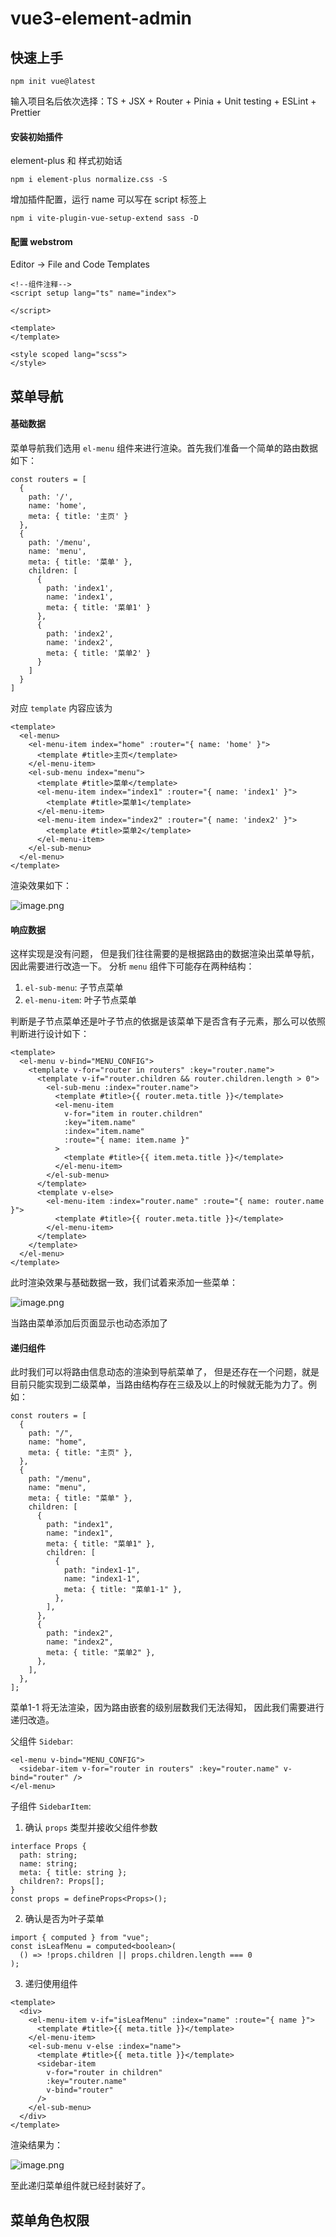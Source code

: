 # vue3-element-admin
## 快速上手
```shell
npm init vue@latest
```
输入项目名后依次选择：TS + JSX + Router + Pinia + Unit testing + ESLint + Prettier
#### 安装初始插件
element-plus 和 样式初始话
```
npm i element-plus normalize.css -S
```
增加插件配置，运行 name 可以写在 script 标签上
```
npm i vite-plugin-vue-setup-extend sass -D
```
#### 配置 webstrom
Editor -> File and Code Templates
```vue
<!--组件注释-->
<script setup lang="ts" name="index">

</script>

<template>
</template>

<style scoped lang="scss">
</style>
```


## 菜单导航

#### 基础数据
菜单导航我们选用 `el-menu` 组件来进行渲染。首先我们准备一个简单的路由数据如下：
```
const routers = [
  {
    path: '/',
    name: 'home',
    meta: { title: '主页' }
  },
  {
    path: '/menu',
    name: 'menu',
    meta: { title: '菜单' },
    children: [
      {
        path: 'index1',
        name: 'index1',
        meta: { title: '菜单1' }
      },
      {
        path: 'index2',
        name: 'index2',
        meta: { title: '菜单2' }
      }
    ]
  }
]
```
对应 `template` 内容应该为
```
<template>
  <el-menu>
    <el-menu-item index="home" :router="{ name: 'home' }">
      <template #title>主页</template>
    </el-menu-item>
    <el-sub-menu index="menu">
      <template #title>菜单</template>
      <el-menu-item index="index1" :router="{ name: 'index1' }">
        <template #title>菜单1</template>
      </el-menu-item>
      <el-menu-item index="index2" :router="{ name: 'index2' }">
        <template #title>菜单2</template>
      </el-menu-item>
    </el-sub-menu>
  </el-menu>
</template>
```

渲染效果如下：

![image.png](https://p9-juejin.byteimg.com/tos-cn-i-k3u1fbpfcp/69dde8ae62144d1c80321b5689cde71a~tplv-k3u1fbpfcp-watermark.image?)

#### 响应数据
这样实现是没有问题， 但是我们往往需要的是根据路由的数据渲染出菜单导航，因此需要进行改造一下。
分析 `menu` 组件下可能存在两种结构：
1. `el-sub-menu`:  子节点菜单
2. `el-menu-item`:  叶子节点菜单

判断是子节点菜单还是叶子节点的依据是该菜单下是否含有子元素，那么可以依照判断进行设计如下：
```
<template>
  <el-menu v-bind="MENU_CONFIG">
    <template v-for="router in routers" :key="router.name">
      <template v-if="router.children && router.children.length > 0">
        <el-sub-menu :index="router.name">
          <template #title>{{ router.meta.title }}</template>
          <el-menu-item
            v-for="item in router.children"
            :key="item.name"
            :index="item.name"
            :route="{ name: item.name }"
          >
            <template #title>{{ item.meta.title }}</template>
          </el-menu-item>
        </el-sub-menu>
      </template>
      <template v-else>
        <el-menu-item :index="router.name" :route="{ name: router.name }">
          <template #title>{{ router.meta.title }}</template>
        </el-menu-item>
      </template>
    </template>
  </el-menu>
</template>
```

此时渲染效果与基础数据一致，我们试着来添加一些菜单：

![image.png](https://p3-juejin.byteimg.com/tos-cn-i-k3u1fbpfcp/c2e3ac73e9ec4fb8aa7a95acf2c846bf~tplv-k3u1fbpfcp-watermark.image?)

当路由菜单添加后页面显示也动态添加了

#### 递归组件
此时我们可以将路由信息动态的渲染到导航菜单了， 但是还存在一个问题，就是目前只能实现到二级菜单，当路由结构存在三级及以上的时候就无能为力了。例如：
```
const routers = [
  {
    path: "/",
    name: "home",
    meta: { title: "主页" },
  },
  {
    path: "/menu",
    name: "menu",
    meta: { title: "菜单" },
    children: [
      {
        path: "index1",
        name: "index1",
        meta: { title: "菜单1" },
        children: [
          {
            path: "index1-1",
            name: "index1-1",
            meta: { title: "菜单1-1" },
          },
        ],
      },
      {
        path: "index2",
        name: "index2",
        meta: { title: "菜单2" },
      },
    ],
  },
];
```
菜单1-1 将无法渲染，因为路由嵌套的级别层数我们无法得知， 因此我们需要进行递归改造。

父组件 `Sidebar`:
```
<el-menu v-bind="MENU_CONFIG">
  <sidebar-item v-for="router in routers" :key="router.name" v-bind="router" />
</el-menu>
```
子组件 `SidebarItem`:
1. 确认 `props` 类型并接收父组件参数
```TS
interface Props {
  path: string;
  name: string;
  meta: { title: string };
  children?: Props[];
}
const props = defineProps<Props>();
```
2. 确认是否为叶子菜单

```TS
import { computed } from "vue";
const isLeafMenu = computed<boolean>(
  () => !props.children || props.children.length === 0
);
```
3. 递归使用组件
```
<template>
  <div>
    <el-menu-item v-if="isLeafMenu" :index="name" :route="{ name }">
      <template #title>{{ meta.title }}</template>
    </el-menu-item>
    <el-sub-menu v-else :index="name">
      <template #title>{{ meta.title }}</template>
      <sidebar-item
        v-for="router in children"
        :key="router.name"
        v-bind="router"
      />
    </el-sub-menu>
  </div>
</template>
```
渲染结果为：

![image.png](https://p9-juejin.byteimg.com/tos-cn-i-k3u1fbpfcp/a4086bbf931e42f39683c0ed51278064~tplv-k3u1fbpfcp-watermark.image?)

至此递归菜单组件就已经封装好了。

## 菜单角色权限


